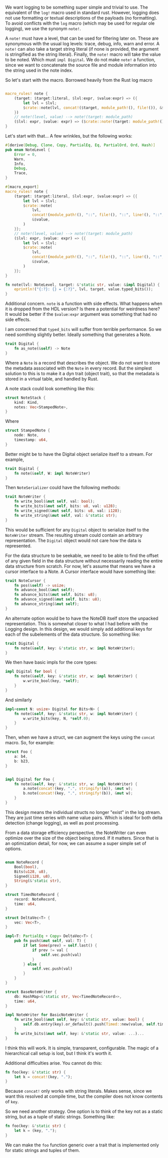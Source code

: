 We want logging to be something super simple and trivial to use.   The equivalent of the `log!` macro used in 
standard rust.  However, logging does not use formatting or textual descriptions of the payloads (no formatting).
To avoid conflicts with the `log` macro (which may be used for regular ole logging), we use the synonym `note!`.

A `note!` must have a level, that can be used for filtering later on.  These are 
synonymous with the usual log levels: trace, debug, info, warn and error.  A `note!` can also take a target
string literal (if none is provided, the argument is stringified as the string literal).  Finally, the `note!` 
macro will take the value to be noted.  Which must `impl Digital`.  We do not make `note!` a function, since
we want to concatenate the source file and module information into the string used in the note index.


So let's start with the macro.  Borrowed heavily from the Rust log macro

```rust

macro_rules! note {
    (target: $target:literal, $lvl:expr, $value:expr) => ({
        let lvl = $lvl;
        $crate::note(lvl, concat!($target, module_path!(), file!()), &$value)
    })
    // note!(level, value) --> note!(target: module_path)
    ($lvl: expr, $value: expr) => ($crate::note!(target: module_path!(), $lvl, $value))
}

```

Let's start with that...  A few wrinkles, but the following works:

```rust
#[derive(Debug, Clone, Copy, PartialEq, Eq, PartialOrd, Ord, Hash)]
pub enum NoteLevel {
    Error = 0,
    Warn,
    Info,
    Debug,
    Trace,
}

#[macro_export]
macro_rules! note {
    (target: $target:literal, $lvl:expr, $value:expr) => {{
        let lvl = $lvl;
        $crate::note(
            lvl,
            concat!(module_path!(), "::", file!(), "::", line!(), "::", column!(), "::", $target),
            &$value,
        )
    }};
    // note!(level, value) --> note!(target: module_path)
    ($lvl: expr, $value: expr) => {{
        let lvl = $lvl;
        $crate::note(
            lvl,
            concat!(module_path!(), "::", file!(), "::", line!(), "::", column!(), "::", stringify!($value)),
            &$value,
        )
    }};
}

fn note(lvl: NoteLevel, target: &'static str, value: &impl Digital) {
    eprintln!("{:?}: {} = {:?}", lvl, target, value.typed_bits());
}
```

Additional concern.  `note` is a function with side effects.  What happens when it is dropped from the
HDL version?  Is there a potential for weirdness here?  It would be better if the `$value:expr` argument 
was something that had no side effects.

I am concerned that `typed_bits` will suffer from terrible performance.  So we 
need somthing slightly better.  Ideally something that generates a Note.

```rust
trait Digital {
    fn as_note(&self) -> Note
}
```

Where a `Note` is a record that describes the object.  We do not want to store the
metadata associated with the `Note` in every record.  But the simplest solution to
this is to make it a dyn trait (object trait), so that the metadata is stored in a
virtual table, and handled by Rust.

A note stack could look something like this:

```rust
struct NoteStack {
    kind: Kind,
    notes: Vec<StampedNote>,
}
```

Where

```rust 
struct StampedNote {
    node: Note,
    timestamp: u64,
}
```

Better might be to have the Digital object serialize itself to a stream.  For example,

```rust
trait Digital {
    fn note(&self, W: impl NoteWriter)
}
```

Then `NoteSerializer` could have the following methods:

```rust
trait NoteWriter {
    fn write_bool(&mut self, val: bool);
    fn write_bits(&mut self, bits: u8, val: u128);
    fn write_signed(&mut self, bits: u8, val: i128);
    fn write_string(&mut self, val: &'static str);
}
```

This would be sufficient for any `Digital` object to serialize itself to the `NoteWriter` stream.
The resulting stream could contain an arbitrary representation.  The `Digital` object would not care
how the data is represented. 

For the data structure to be seekable, we need to be able to find the offset of any given field in
the data structure without necessarily reading the entire data structure from scratch.  For now,
let's assume that means we have a cursor interface to a Note.  A Cursor interface would have something
like:

```rust
trait NoteCursor {
    fn pos(&self) -> usize;
    fn advance_bool(&mut self);
    fn advance_bits(&mut self, bits: u8);
    fn advance_signed(&mut self, bits: u8);
    fn advance_string(&mut self);
}
```

An alternate option would be to have the NoteDB itself store the unpacked representation.  This is 
somewhat closer to what I had before with the Logging design.  In this design, we would simply add
additional keys for each of the subelements of the data structure.  So something like:

```rust
trait Digital {
    fn note(&self, key: &'static str, w: impl NoteWriter);
}
```

We then have basic impls for the core types:

```rust
impl Digital for bool {
    fn note(&self, key: &'static str, w: impl NoteWriter) {
        w.write_bool(key, *self);
    }
}
```

And similarly
```rust
impl<const N: usize> Digital for Bits<N> {
    fn note(&self, key: &'static str, w: impl NoteWriter) {
        w.write_bits(key, N, *self.0);
    }
}
```

Then, when we have a struct, we can augment the keys using the `concat` macro.  So, for example:

```rust
struct Foo {
    a: b4,
    b: b23,
}


impl Digital for Foo {
    fn note(&self, key: &'static str, w: impl NoteWriter) {
        a.note(concat!(key, ".", stringify!(a)), &mut w);
        b.note(concat!(key, ".", stringify!(b)), &mut w);
    }
}
```

This design means the individual structs no longer "exist" in the log stream.  They are just time series
with name value pairs.  Which is ideal for both delta detection (change logging), as well as post processing.

From a data storage efficiency perspective, the NoteWriter can even optimize over the size of the object being
stored.  If it matters.  Since that is an optimization detail, for now, we can assume a super simple set of options.

```rust

enum NoteRecord {
    Bool(bool),
    Bits(u128, u8),
    Signed(i128, u8),
    String(&'static str),
}

struct TimedNoteRecord {
    record: NoteRecord,
    time: u64,
}

struct DeltaVec<T> {
    vec: Vec<T>,
}

impl<T: PartialEq + Copy> DeltaVec<T> {
    pub fn push(&mut self, val: T) {
        if let Some(prev) = self.last() {
            if prev != val {
                self.vec.push(val)
            }
        } else {
            self.vec.push(val)
        }
    }
}

struct BaseNoteWriter {
    db: HashMap<&'static str, Vec<TimedNoteRecord>>,
    time: u64,
}

impl NoteWriter for BasicNoteWriter {
    fn write_bool(&mut self, key: &'static str, value: bool) {
        self.db.entry(key).or_default().push(Timed::new(value, self.time));
    }
    fn write_bits(&mut self, key: &'static str, value: ...)...
}
```

I think this will work.  It is simple, transparent, configurable.  The magic of a hierarchical
call setup is lost, but I think it's worth it.  

Additional difficulties arise.  You cannot do this:

```rust
fn foo(key: &'static str) {
    let k = concat!(key, ".");
}

```

Because `concat!` only works with string literals.  Makes sense, since we want this resolved
at compile time, but the compiler does not know contents of `key`.  

So we need another strategy.  One option is to think of the key not as a static string, but as
a tuple of static strings.  Something like:

```rust
fn foo(key: &'static str) {
    let k = (key, ".");
}
```

We can make the `foo` function generic over a trait that is implemented only for static strings
and tuples of them.  
